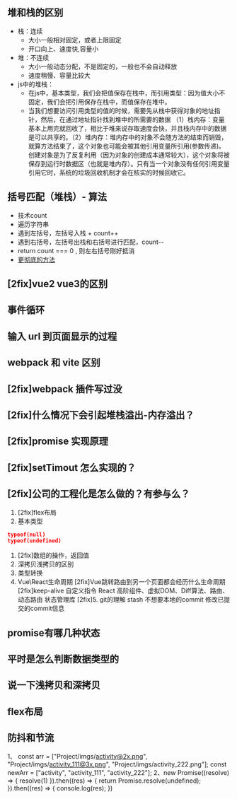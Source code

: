 ## 堆和栈的区别
- 栈：连续
  - 大小一般相对固定，或者上限固定
  - 开口向上、速度快,容量小
- 堆：不连续
  - 大小一般动态分配，不是固定的，一般也不会自动释放
  - 速度稍慢、容量比较大
- js中的堆栈：
  - 在js中，基本类型，我们会把值保存在栈中，而引用类型：因为值大小不固定，我们会把引用保存在栈中，而值保存在堆中。
  - 当我们想要访问引用类型的值的时候，需要先从栈中获得对象的地址指针，然后，在通过地址指针找到堆中的所需要的数据
  （1）栈内存：变量基本上用完就回收了，相比于堆来说存取速度会快，并且栈内存中的数据是可以共享的。（2）堆内存：堆内存中的对象不会随方法的结束而销毁，就算方法结束了，这个对象也可能会被其他引用变量所引用(参数传递)。创建对象是为了反复利用（因为对象的创建成本通常较大），这个对象将被保存到运行时数据区（也就是堆内存）。只有当一个对象没有任何引用变量引用它时，系统的垃圾回收机制才会在核实的时候回收它。
## 括号匹配（堆栈）- 算法
- 技术count
- 遍历字符串
- 遇到左括号，左括号入栈 + count++
- 遇到右括号，左括号出栈和右括号进行匹配，count--
- return count === 0 , 则左右括号刚好抵消
- [更彻底的方法](/Users/qiaoyang/code/github/war2022/algorithm/stack&queue/easy/20-有效的括号/20-isValid.js)
## [2fix]vue2 vue3的区别
## 事件循环
## 输入 url 到页面显示的过程
## webpack 和 vite 区别
## [2fix]webpack 插件写过没
## [2fix]什么情况下会引起堆栈溢出-内存溢出？
## [2fix]promise 实现原理
## [2fix]setTimout 怎么实现的？
## [2fix]公司的工程化是怎么做的？有参与么？

1. [2fix]flex布局
2. 基本类型
```json
typeof(null)
typeof(undefined)
```
1. [2fix]数组的操作，返回值
2. 深拷贝浅拷贝的区别
3. 类型转换
4. Vue\React生命周期
[2fix]Vue跳转路由到另一个页面都会经历什么生命周期
[2fix]keep-alive
自定义指令
React 高阶组件、虚拟DOM、Diff算法、路由、动态路由
状态管理库
[2fix]5. git的理解
stash
不想要本地的commit
修改已提交的commit信息

## promise有哪几种状态
## 平时是怎么判断数据类型的
## 说一下浅拷贝和深拷贝
## flex布局
## 防抖和节流
1、 const arr = ["Project/imgs/activity@2x.png",
"Project/imgs/activity_111@3x.png",
"Project/imgs/activity_222.png"];
const newArr = ["activity", "activity_111", "activity_222"];
2、new Promise((resolve) => {
resolve(1)
}).then((res) => {
return Promise.resolve(undefined);
}).then((res) => {
console.log(res);
})